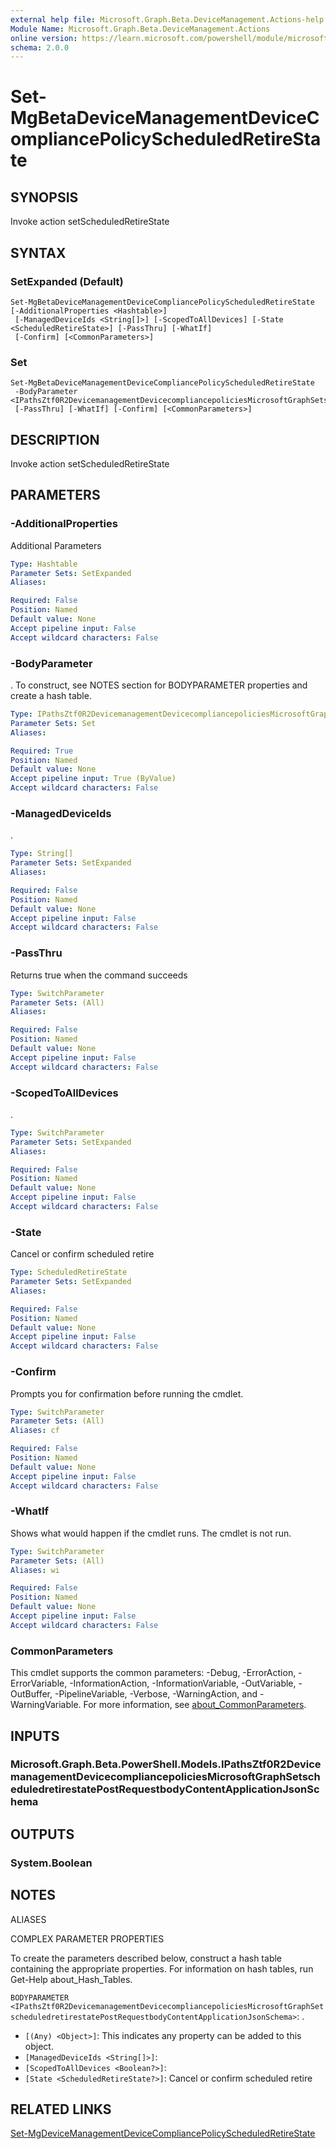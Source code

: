 ```yaml
---
external help file: Microsoft.Graph.Beta.DeviceManagement.Actions-help.xml
Module Name: Microsoft.Graph.Beta.DeviceManagement.Actions
online version: https://learn.microsoft.com/powershell/module/microsoft.graph.beta.devicemanagement.actions/set-mgbetadevicemanagementdevicecompliancepolicyscheduledretirestate
schema: 2.0.0
---
```


# Set-MgBetaDeviceManagementDeviceCompliancePolicyScheduledRetireState

## SYNOPSIS
Invoke action setScheduledRetireState

## SYNTAX

### SetExpanded (Default)
```
Set-MgBetaDeviceManagementDeviceCompliancePolicyScheduledRetireState [-AdditionalProperties <Hashtable>]
 [-ManagedDeviceIds <String[]>] [-ScopedToAllDevices] [-State <ScheduledRetireState>] [-PassThru] [-WhatIf]
 [-Confirm] [<CommonParameters>]
```

### Set
```
Set-MgBetaDeviceManagementDeviceCompliancePolicyScheduledRetireState
 -BodyParameter <IPathsZtf0R2DevicemanagementDevicecompliancepoliciesMicrosoftGraphSetscheduledretirestatePostRequestbodyContentApplicationJsonSchema>
 [-PassThru] [-WhatIf] [-Confirm] [<CommonParameters>]
```

## DESCRIPTION
Invoke action setScheduledRetireState

## PARAMETERS

### -AdditionalProperties
Additional Parameters

```yaml
Type: Hashtable
Parameter Sets: SetExpanded
Aliases:

Required: False
Position: Named
Default value: None
Accept pipeline input: False
Accept wildcard characters: False
```

### -BodyParameter
.
To construct, see NOTES section for BODYPARAMETER properties and create a hash table.

```yaml
Type: IPathsZtf0R2DevicemanagementDevicecompliancepoliciesMicrosoftGraphSetscheduledretirestatePostRequestbodyContentApplicationJsonSchema
Parameter Sets: Set
Aliases:

Required: True
Position: Named
Default value: None
Accept pipeline input: True (ByValue)
Accept wildcard characters: False
```

### -ManagedDeviceIds
.

```yaml
Type: String[]
Parameter Sets: SetExpanded
Aliases:

Required: False
Position: Named
Default value: None
Accept pipeline input: False
Accept wildcard characters: False
```

### -PassThru
Returns true when the command succeeds

```yaml
Type: SwitchParameter
Parameter Sets: (All)
Aliases:

Required: False
Position: Named
Default value: None
Accept pipeline input: False
Accept wildcard characters: False
```

### -ScopedToAllDevices
.

```yaml
Type: SwitchParameter
Parameter Sets: SetExpanded
Aliases:

Required: False
Position: Named
Default value: None
Accept pipeline input: False
Accept wildcard characters: False
```

### -State
Cancel or confirm scheduled retire

```yaml
Type: ScheduledRetireState
Parameter Sets: SetExpanded
Aliases:

Required: False
Position: Named
Default value: None
Accept pipeline input: False
Accept wildcard characters: False
```

### -Confirm
Prompts you for confirmation before running the cmdlet.

```yaml
Type: SwitchParameter
Parameter Sets: (All)
Aliases: cf

Required: False
Position: Named
Default value: None
Accept pipeline input: False
Accept wildcard characters: False
```

### -WhatIf
Shows what would happen if the cmdlet runs.
The cmdlet is not run.

```yaml
Type: SwitchParameter
Parameter Sets: (All)
Aliases: wi

Required: False
Position: Named
Default value: None
Accept pipeline input: False
Accept wildcard characters: False
```

### CommonParameters
This cmdlet supports the common parameters: -Debug, -ErrorAction, -ErrorVariable, -InformationAction, -InformationVariable, -OutVariable, -OutBuffer, -PipelineVariable, -Verbose, -WarningAction, and -WarningVariable. For more information, see [about_CommonParameters](http://go.microsoft.com/fwlink/?LinkID=113216).

## INPUTS

### Microsoft.Graph.Beta.PowerShell.Models.IPathsZtf0R2DevicemanagementDevicecompliancepoliciesMicrosoftGraphSetscheduledretirestatePostRequestbodyContentApplicationJsonSchema
## OUTPUTS

### System.Boolean
## NOTES

ALIASES

COMPLEX PARAMETER PROPERTIES

To create the parameters described below, construct a hash table containing the appropriate properties. For information on hash tables, run Get-Help about_Hash_Tables.


`BODYPARAMETER <IPathsZtf0R2DevicemanagementDevicecompliancepoliciesMicrosoftGraphSetscheduledretirestatePostRequestbodyContentApplicationJsonSchema>`: .
  - `[(Any) <Object>]`: This indicates any property can be added to this object.
  - `[ManagedDeviceIds <String[]>]`: 
  - `[ScopedToAllDevices <Boolean?>]`: 
  - `[State <ScheduledRetireState?>]`: Cancel or confirm scheduled retire 

## RELATED LINKS
[Set-MgDeviceManagementDeviceCompliancePolicyScheduledRetireState](/powershell/module/Microsoft.Graph.DeviceManagement.Actions/Set-MgDeviceManagementDeviceCompliancePolicyScheduledRetireState?view=graph-powershell-v1.0)

